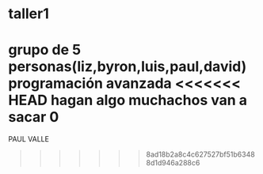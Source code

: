 # taller1
grupo de 5 personas(liz,byron,luis,paul,david)  programación avanzada
<<<<<<< HEAD
hagan algo muchachos van a sacar 0
=======
PAUL VALLE
>>>>>>> 8ad18b2a8c4c627527bf51b63488d1d946a288c6

